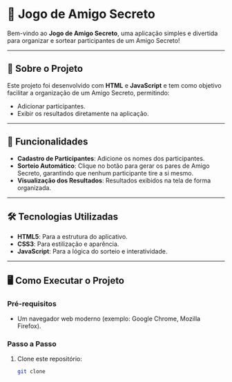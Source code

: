 


# 🎁 Jogo de Amigo Secreto

Bem-vindo ao **Jogo de Amigo Secreto**, uma aplicação simples e divertida para organizar e sortear participantes de um Amigo Secreto!

---

## 📖 Sobre o Projeto

Este projeto foi desenvolvido com **HTML** e **JavaScript** e tem como objetivo facilitar a organização de um Amigo Secreto, permitindo:  

- Adicionar participantes.  
- Exibir os resultados diretamente na aplicação.  

---

## 🚀 Funcionalidades

- **Cadastro de Participantes**: Adicione os nomes dos participantes.  
- **Sorteio Automático**: Clique no botão para gerar os pares de Amigo Secreto, garantindo que nenhum participante tire a si mesmo.  
- **Visualização dos Resultados**: Resultados exibidos na tela de forma organizada.  

---

## 🛠️ Tecnologias Utilizadas

- **HTML5**: Para a estrutura do aplicativo.  
- **CSS3**: Para estilização e aparência.  
- **JavaScript**: Para a lógica do sorteio e interatividade.  

---

## 🖥️ Como Executar o Projeto

### Pré-requisitos

- Um navegador web moderno (exemplo: Google Chrome, Mozilla Firefox).  

### Passo a Passo

1. Clone este repositório:  
   ```bash
   git clone 
